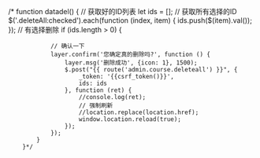    /* function datadel() {
            // 获取好的ID列表
            let ids = [];
            // 获取所有选择的ID
            $('.deleteAll:checked').each(function (index, item) {
                ids.push($(item).val());
            });
            // 有选择删除
            if (ids.length > 0) {

                // 确认一下
                layer.confirm('您确定真的删除吗?', function () {
                    layer.msg('删除成功', {icon: 1}, 1500);
                    $.post("{{ route('admin.course.deleteall') }}", {
                        _token: '{{csrf_token()}}',
                        ids: ids
                    }, function (ret) {
                        //console.log(ret);
                        // 强制刷新
                        //location.replace(location.href);
                        window.location.reload(true);
                    });
                });
            }
        }*/